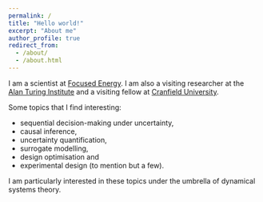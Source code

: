 ```yaml
---
permalink: /
title: "Hello world!"
excerpt: "About me"
author_profile: true
redirect_from:
  - /about/
  - /about.html
---
```


I am a scientist at [Focused Energy](https://www.focused-energy.co). I am also a visiting researcher at the [Alan Turing Institute](http://www.turing.ac.uk/) and a visiting fellow at [Cranfield University](https://www.cranfield.ac.uk/themes/aerospace).

Some topics that I find interesting:

- sequential decision-making under uncertainty,
- causal inference,
- uncertainty quantification,
- surrogate modelling,
- design optimisation and
- experimental design (to mention but a few).

I am particularly interested in these topics under the umbrella of dynamical systems theory.
